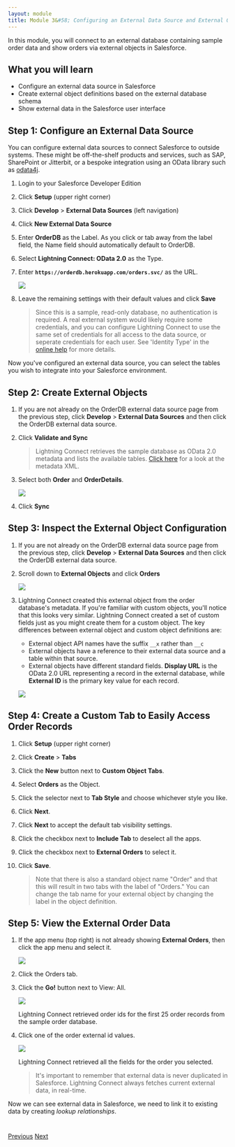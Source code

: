 ```yaml
---
layout: module
title: Module 3&#58; Configuring an External Data Source and External Objects
---
```


In this module, you will connect to an external database containing sample order data and show orders via external objects in Salesforce.

## What you will learn
- Configure an external data source in Salesforce
- Create external object definitions based on the external database schema
- Show external data in the Salesforce user interface


## Step 1: Configure an External Data Source

You can configure external data sources to connect Salesforce to outside systems. These might be off-the-shelf products and services, such as SAP, SharePoint or Jitterbit, or a bespoke integration using an OData library such as [odata4j](https://code.google.com/p/odata4j/).

1. Login to your Salesforce Developer Edition

1. Click **Setup** (upper right corner)

1. Click **Develop** > **External Data Sources** (left navigation)

1. Click **New External Data Source**

1. Enter **OrderDB** as the Label. As you click or tab away from the label field, the Name field should automatically default to OrderDB.

1. Select **Lightning Connect: OData 2.0** as the Type.

1. Enter **`https://orderdb.herokuapp.com/orders.svc/`** as the URL.

	![](images/external-data-source.png)

1. Leave the remaining settings with their default values and click **Save**

	> Since this is a sample, read-only database, no authentication is required. A real external system would likely require some credentials, and you can configure Lightning Connect to use the same set of credentials for all access to the data source, or seperate credentials for each user. See 'Identity Type' in the [online help](https://help.salesforce.com/HTViewHelpDoc?id=platform_connect_add_external_data_source.htm) for more details.

Now you've configured an external data source, you can select the tables you wish to integrate into your Salesforce environment.

## Step 2: Create External Objects

1. If you are not already on the OrderDB external data source page from the previous step, click **Develop** > **External Data Sources** and then click the OrderDB external data source.

1. Click **Validate and Sync**

	> Lightning Connect retrieves the sample database as OData 2.0 metadata and lists the available tables. [Click here](https://orderdb.herokuapp.com/orders.svc/$metadata) for a look at the metadata XML.

1. Select both **Order** and **OrderDetails**.

	![](images/select-tables.png)

1. Click **Sync**

## Step 3: Inspect the External Object Configuration

1. If you are not already on the OrderDB external data source page from the previous step, click **Develop** > **External Data Sources** and then click the OrderDB external data source.

1. Scroll down to **External Objects** and click **Orders**

	![](images/click-orders.png)

1. Lightning Connect created this external object from the order database's metadata. If you're familiar with custom objects, you'll notice that this looks very similar. Lightning Connect created a set of custom fields just as you might create them for a custom object. The key differences between external object and custom object definitions are:
	- External object API names have the suffix `__x` rather than `__c`
	- External objects have a reference to their external data source and a table within that source.
	- External objects have different standard fields. **Display URL** is the OData 2.0 URL representing a record in the external database, while **External ID** is the primary key value for each record.

	![](images/orders-external-object.png)

## Step 4: Create a Custom Tab to Easily Access Order Records

1. Click **Setup** (upper right corner)

1. Click **Create** > **Tabs**

1. Click the **New** button next to **Custom Object Tabs**.

1. Select **Orders** as the Object.

1. Click the selector next to **Tab Style** and choose whichever style you like.

1. Click **Next**.

1. Click **Next** to accept the default tab visibility settings.

1. Click the checkbox next to **Include Tab** to deselect all the apps.

1. Click the checkbox next to **External Orders** to select it.

1. Click **Save**.

	> Note that there is also a standard object name "Order" and that this will result in two tabs with the label of "Orders."  You can change the tab name for your external object by changing the label in the object definition.

## Step 5: View the External Order Data

1. If the app menu (top right) is not already showing **External Orders**, then click the app menu and select it.

	![](images/external-orders-app.png)

1. Click the Orders tab.

1. Click the **Go!** button next to View: All.

	![](images/orders.png)

	Lightning Connect retrieved order ids for the first 25 order records from the sample order database.

1. Click one of the order external id values.

	![](images/order.png)

	Lightning Connect retrieved all the fields for the order you selected.


	> It's important to remember that external data is never duplicated in Salesforce. Lightning Connect always fetches current external data, in real-time.

Now we can see external data in Salesforce, we need to link it to existing data by creating *lookup relationships*.

<div class="row" style="margin-top:40px;">
<div class="col-sm-12">
<a href="create-developer-edition.html" class="btn btn-default"><i class="glyphicon glyphicon-chevron-left"></i> Previous</a>
<a href="create-lookup-relationships.html" class="btn btn-default pull-right">Next <i class="glyphicon glyphicon-chevron-right"></i></a>
</div>
</div>
